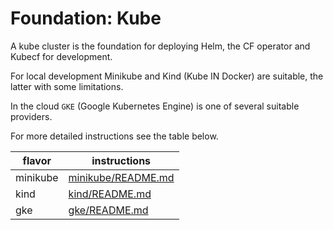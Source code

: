 # Foundation: Kube

A kube cluster is the foundation for deploying Helm, the CF operator
and Kubecf for development.

For local development Minikube and Kind (Kube IN Docker) are suitable,
the latter with some limitations.

In the cloud `GKE` (Google Kubernetes Engine) is one of several
suitable providers.

For more detailed instructions see the table below.

| flavor   | instructions                             |
| -------- | ---------------------------------------- |
| minikube | [minikube/README.md](minikube/README.md) |
| kind     | [kind/README.md](kind/README.md)         |
| gke      | [gke/README.md](gke.md)                  |
